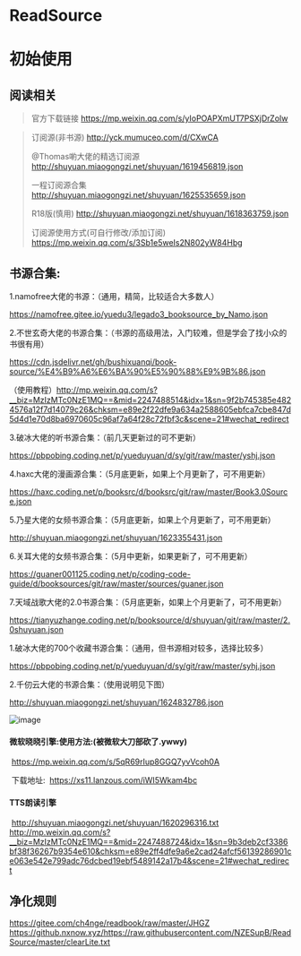 # ReadSource

# 初始使用

## **阅读相关**

> 官方下载链接
> https://mp.weixin.qq.com/s/yIoPOAPXmUT7PSXjDrZoIw



> 订阅源(非书源)
> http://yck.mumuceo.com/d/CXwCA   
> 
> @Thomas喲大佬的精选订阅源
> http://shuyuan.miaogongzi.net/shuyuan/1619456819.json
>
>一程订阅源合集
> http://shuyuan.miaogongzi.net/shuyuan/1625535659.json
> 
> R18版(慎用)
> http://shuyuan.miaogongzi.net/shuyuan/1618363759.json
> 
> 订阅源使用方式(可自行修改/添加订阅)
> https://mp.weixin.qq.com/s/3Sb1e5weIs2N802yW84Hbg



## 书源合集:

1.namofree大佬的书源：（通用，精简，比较适合大多数人）

https://namofree.gitee.io/yuedu3/legado3_booksource_by_Namo.json

2.不世玄奇大佬的书源合集：（书源的高级用法，入门较难，但是学会了找小众的书很有用）

https://cdn.jsdelivr.net/gh/bushixuanqi/book-source/%E4%B9%A6%E6%BA%90%E5%90%88%E9%9B%86.json

（使用教程）http://mp.weixin.qq.com/s?__biz=MzIzMTc0NzE1MQ==&mid=2247488514&idx=1&sn=9f2b745385e4824576a12f7d14079c26&chksm=e89e2f22dfe9a634a2588605ebfca7cbe847d5d4d1e70d8ba6970605c96af7a64f28c72fbf3c&scene=21#wechat_redirect


3.破冰大佬的听书源合集：（前几天更新过的可不更新）

https://pbpobing.coding.net/p/yueduyuan/d/sy/git/raw/master/yshj.json

4.haxc大佬的漫画源合集：（5月底更新，如果上个月更新了，可不用更新）

https://haxc.coding.net/p/booksrc/d/booksrc/git/raw/master/Book3.0Source.json

5.乃星大佬的女频书源合集：（5月底更新，如果上个月更新了，可不用更新）

http://shuyuan.miaogongzi.net/shuyuan/1623355431.json

6.关耳大佬的女频书源合集：（5月中更新，如果更新了，可不用更新）

https://guaner001125.coding.net/p/coding-code-guide/d/booksources/git/raw/master/sources/guaner.json

7.天域战歌大佬的2.0书源合集：（5月底更新，如果上个月更新了，可不用更新）

https://tianyuzhange.coding.net/p/booksource/d/shuyuan/git/raw/master/2.0shuyuan.json


1.破冰大佬的700个收藏书源合集：（通用，但书源相对较多，选择比较多）

https://pbpobing.coding.net/p/yueduyuan/d/sy/git/raw/master/syhj.json

2.千仞云大佬的书源合集：（使用说明见下图）

http://shuyuan.miaogongzi.net/shuyuan/1624832786.json

![image](https://user-images.githubusercontent.com/26704509/124208211-ab53e700-db19-11eb-8d86-4a808883e22e.png)



#### 	微软晓晓引擎:使用方法:(被微软大刀部砍了.ywwy)

​	https://mp.weixin.qq.com/s/5qR69rIup8GGQ7yvVcoh0A

​	下载地址:
​	https://xs11.lanzous.com/iWI5Wkam4bc


#### 	TTS朗读引擎
​	http://shuyuan.miaogongzi.net/shuyuan/1620296316.txt
​	
​	http://mp.weixin.qq.com/s?__biz=MzIzMTc0NzE1MQ==&mid=2247488724&idx=1&sn=9b3deb2cf3386bf38f36267b9354e610&chksm=e89e2ff4dfe9a6e2cad24afcf56139286901ce063e542e799adc76dcbed19ebf5489142a17b4&scene=21#wechat_redirect

## 净化规则

https://gitee.com/ch4nge/readbook/raw/master/JHGZ
https://github.nxnow.xyz/https://raw.githubusercontent.com/NZESupB/ReadSource/master/clearLite.txt
